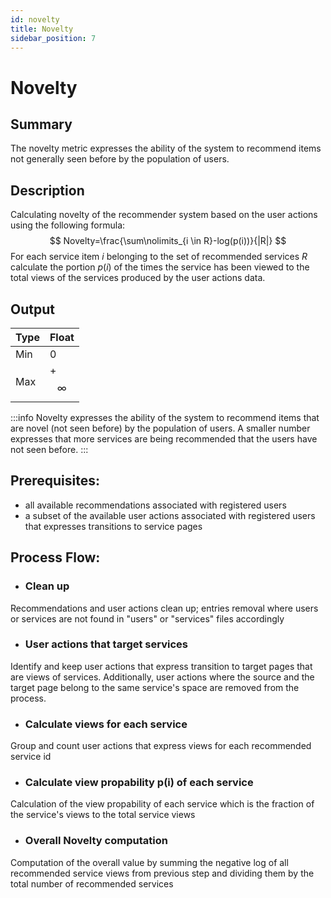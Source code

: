 ```yaml
---
id: novelty
title: Novelty
sidebar_position: 7
---
```


# Novelty

## Summary
The novelty metric  expresses the ability of the system to recommend items not generally seen before by the population of users.

## Description
Calculating novelty of the recommender system based on the user actions using the following formula: 
$$
Novelty=\frac{\sum\nolimits_{i \in R}-log(p(i))}{|R|}
$$ 
For each service item $i$ belonging to the set of recommended services $R$ calculate the portion $p(i)$ of the times the service has been viewed to the total views of the services produced by the user actions data.

## Output

| Type | Float |
| --- | ----------- |
| Min | 0 |
| Max | +$$\infty$$ |

:::info
Novelty expresses the ability of the system to recommend items that are novel (not seen before) by the population of users. A smaller number expresses that more services are being recommended that the users have not seen before.
:::

## Prerequisites:
* all available recommendations associated with registered users
* a subset of the available user actions associated with registered users that expresses transitions to service pages

## Process Flow:
* ### Clean up
Recommendations and user actions clean up; entries removal where users or services are not found in "users" or "services" files accordingly
* ### User actions that target services
Identify and keep user actions that express transition to target pages that are views of services. Additionally, user actions where the source and the target page belong to the same service's space are removed from the process.
* ### Calculate views for each service
Group and count user actions that express views for each recommended service id
* ### Calculate view propability p(i) of each service
Calculation of the view propability of each service which is the fraction of the service's views to the total service views
* ### Overall Novelty computation
Computation of the overall value by summing the negative log of all recommended service views from previous step and dividing them by the total number of recommended services


